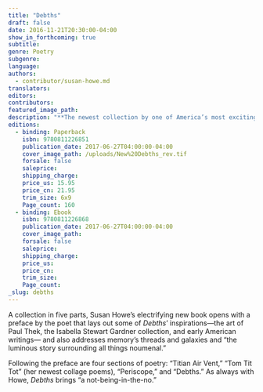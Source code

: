 ```yaml
---
title: "Debths"
draft: false
date: 2016-11-21T20:30:00-04:00
show_in_forthcoming: true
subtitle:
genre: Poetry
subgenre:
language:
authors:
  - contributor/susan-howe.md
translators:
editors:
contributors:
featured_image_path:
description: "**The newest collection by one of America’s most exciting poets** "
editions:
  - binding: Paperback
    isbn: 9780811226851
    publication_date: 2017-06-27T04:00:00-04:00
    cover_image_path: /uploads/New%20Debths_rev.tif
    forsale: false
    saleprice:
    shipping_charge:
    price_us: 15.95
    price_cn: 21.95
    trim_size: 6x9
    Page_count: 160
  - binding: Ebook
    isbn: 9780811226868
    publication_date: 2017-06-27T04:00:00-04:00
    cover_image_path:
    forsale: false
    saleprice:
    shipping_charge:
    price_us:
    price_cn:
    trim_size:
    Page_count:
_slug: debths
---
```


A collection in five parts, Susan Howe’s electrifying new book opens with a preface by the poet that lays out some of _Debths_’ inspirations—the art of Paul Thek, the Isabella Stewart Gardner collection, and early American writings— and also addresses memory’s threads and galaxies and “the luminous story surrounding all things noumenal.”

Following the preface are four sections of poetry: “Titian Air Vent,” “Tom Tit Tot” (her newest collage poems), “Periscope,” and “Debths.” As always with Howe, _Debths_ brings “a not-being-in-the-no.”


